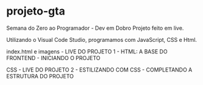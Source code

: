 # projeto-gta
Semana do Zero ao Programador - Dev em Dobro
Projeto feito em live.

Utilizando o Visual Code Studio, programamos com JavaScript, CSS e Html.

index.html e imagens - LIVE DO PROJETO 1 - HTML: A BASE DO FRONTEND - INICIANDO O PROJETO

CSS - LIVE DO PROJETO 2 - ESTILIZANDO COM CSS - COMPLETANDO A ESTRUTURA DO PROJETO
